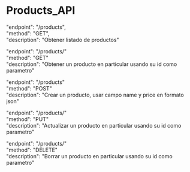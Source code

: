 # Products_API 

"endpoint": "/products",  
"method": "GET",  
"description": "Obtener listado de productos"  
 
"endpoint": "/products/<id>"  
"method": "GET"  
"description": "Obtener un producto en particular usando su id como parametro"  
 
"endpoint": "/products"  
"method": "POST"  
"description": "Crear un producto, usar campo name y price en formato json"  
 
"endpoint": "/products/<id>"  
"method": "PUT"  
"description": "Actualizar un producto en particular usando su id como parametro"  

"endpoint": "/products/<id>"  
"method": "DELETE"  
"description": "Borrar un producto en particular usando su id como parametro" 